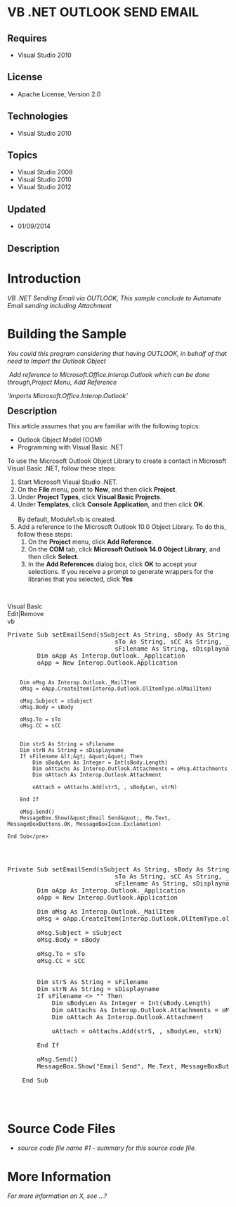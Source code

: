 # VB .NET OUTLOOK SEND EMAIL
## Requires
- Visual Studio 2010
## License
- Apache License, Version 2.0
## Technologies
- Visual Studio 2010
## Topics
- Visual Studio 2008
- Visual Studio 2010
- Visual Studio 2012
## Updated
- 01/09/2014
## Description

<h1>Introduction</h1>
<p><em>VB .NET Sending Email via OUTLOOK, This sample conclude to Automate Email sending including Attachment</em></p>
<h1><span>Building the Sample</span></h1>
<p><em>You could this program considering that having OUTLOOK, in behalf of that need to Import the Outlook Object</em></p>
<p><em><span>&nbsp;Add reference to&nbsp;</span>Microsoft.Office.Interop.Outlook<span>&nbsp;which can be done through,</span>Project Menu<span>,&nbsp;</span>Add Reference<br>
</em></p>
<p><em>'Imports Microsoft.Office.Interop.Outlook'</em></p>
<p><span style="font-size:20px; font-weight:bold">Description</span></p>
<p><span>This article assumes that you are familiar with the following topics:</span></p>
<ul>
<li>Outlook Object Model (OOM) </li><li>Programming with Visual Basic .NET </li></ul>
<p><span>To use the Microsoft Outlook Object Library to create a contact in Microsoft Visual Basic .NET, follow these steps:</span></p>
<ol>
<li>Start Microsoft Visual Studio .NET. </li><li>On the&nbsp;<strong class="uiterm">File</strong>&nbsp;menu, point to&nbsp;<strong class="uiterm">New</strong>, and then click&nbsp;<strong class="uiterm">Project</strong>.
</li><li>Under&nbsp;<strong class="uiterm">Project Types</strong>, click&nbsp;<strong class="uiterm">Visual Basic Projects</strong>.
</li><li>Under&nbsp;<strong class="uiterm">Templates</strong>, click&nbsp;<strong class="uiterm">Console Application</strong>, and then click&nbsp;<strong class="uiterm">OK</strong>.&nbsp;<br>
<br>
By default, Module1.vb is created. </li><li>Add a reference to the Microsoft Outlook 10.0 Object Library. To do this, follow these steps:
<ol>
<li>On the&nbsp;<strong>Project</strong>&nbsp;menu, click&nbsp;<strong>Add Reference</strong>.
</li><li>On the&nbsp;<strong>COM</strong>&nbsp;tab, click&nbsp;<strong>Microsoft Outlook 14.0 Object Library</strong>, and then click&nbsp;<strong>Select</strong>.
</li><li>In the&nbsp;<strong>Add References</strong>&nbsp;dialog box, click&nbsp;<strong>OK</strong>&nbsp;to accept your selections. If you receive a prompt to generate wrappers for the libraries that you selected, click&nbsp;<strong>Yes</strong>
</li></ol>
</li></ol>
<p>&nbsp;</p>
<div class="scriptcode">
<div class="pluginEditHolder" pluginCommand="mceScriptCode">
<div class="title"><span>Visual Basic</span></div>
<div class="pluginLinkHolder"><span class="pluginEditHolderLink">Edit</span>|<span class="pluginRemoveHolderLink">Remove</span></div>
<span class="hidden">vb</span>
<pre class="hidden">Private Sub setEmailSend(sSubject As String, sBody As String, _
                             sTo As String, sCC As String, _
                             sFilename As String, sDisplayname As String)
        Dim oApp As Interop.Outlook._Application
        oApp = New Interop.Outlook.Application

        Dim oMsg As Interop.Outlook._MailItem
        oMsg = oApp.CreateItem(Interop.Outlook.OlItemType.olMailItem)

        oMsg.Subject = sSubject
        oMsg.Body = sBody

        oMsg.To = sTo
        oMsg.CC = sCC


        Dim strS As String = sFilename
        Dim strN As String = sDisplayname
        If sFilename &lt;&gt; &quot;&quot; Then
            Dim sBodyLen As Integer = Int(sBody.Length)
            Dim oAttachs As Interop.Outlook.Attachments = oMsg.Attachments
            Dim oAttach As Interop.Outlook.Attachment

            oAttach = oAttachs.Add(strS, , sBodyLen, strN)

        End If

        oMsg.Send()
        MessageBox.Show(&quot;Email Send&quot;, Me.Text, MessageBoxButtons.OK, MessageBoxIcon.Exclamation)

    End Sub</pre>
<div class="preview">
<pre class="vb"><span class="visualBasic__keyword">Private</span>&nbsp;<span class="visualBasic__keyword">Sub</span>&nbsp;setEmailSend(sSubject&nbsp;<span class="visualBasic__keyword">As</span>&nbsp;<span class="visualBasic__keyword">String</span>,&nbsp;sBody&nbsp;<span class="visualBasic__keyword">As</span>&nbsp;<span class="visualBasic__keyword">String</span>,&nbsp;_&nbsp;
&nbsp;&nbsp;&nbsp;&nbsp;&nbsp;&nbsp;&nbsp;&nbsp;&nbsp;&nbsp;&nbsp;&nbsp;&nbsp;&nbsp;&nbsp;&nbsp;&nbsp;&nbsp;&nbsp;&nbsp;&nbsp;&nbsp;&nbsp;&nbsp;&nbsp;&nbsp;&nbsp;&nbsp;&nbsp;sTo&nbsp;<span class="visualBasic__keyword">As</span>&nbsp;<span class="visualBasic__keyword">String</span>,&nbsp;sCC&nbsp;<span class="visualBasic__keyword">As</span>&nbsp;<span class="visualBasic__keyword">String</span>,&nbsp;_&nbsp;
&nbsp;&nbsp;&nbsp;&nbsp;&nbsp;&nbsp;&nbsp;&nbsp;&nbsp;&nbsp;&nbsp;&nbsp;&nbsp;&nbsp;&nbsp;&nbsp;&nbsp;&nbsp;&nbsp;&nbsp;&nbsp;&nbsp;&nbsp;&nbsp;&nbsp;&nbsp;&nbsp;&nbsp;&nbsp;sFilename&nbsp;<span class="visualBasic__keyword">As</span>&nbsp;<span class="visualBasic__keyword">String</span>,&nbsp;sDisplayname&nbsp;<span class="visualBasic__keyword">As</span>&nbsp;<span class="visualBasic__keyword">String</span>)&nbsp;
&nbsp;&nbsp;&nbsp;&nbsp;&nbsp;&nbsp;&nbsp;&nbsp;<span class="visualBasic__keyword">Dim</span>&nbsp;oApp&nbsp;<span class="visualBasic__keyword">As</span>&nbsp;Interop.Outlook._Application&nbsp;
&nbsp;&nbsp;&nbsp;&nbsp;&nbsp;&nbsp;&nbsp;&nbsp;oApp&nbsp;=&nbsp;<span class="visualBasic__keyword">New</span>&nbsp;Interop.Outlook.Application&nbsp;
&nbsp;
&nbsp;&nbsp;&nbsp;&nbsp;&nbsp;&nbsp;&nbsp;&nbsp;<span class="visualBasic__keyword">Dim</span>&nbsp;oMsg&nbsp;<span class="visualBasic__keyword">As</span>&nbsp;Interop.Outlook._MailItem&nbsp;
&nbsp;&nbsp;&nbsp;&nbsp;&nbsp;&nbsp;&nbsp;&nbsp;oMsg&nbsp;=&nbsp;oApp.CreateItem(Interop.Outlook.OlItemType.olMailItem)&nbsp;
&nbsp;
&nbsp;&nbsp;&nbsp;&nbsp;&nbsp;&nbsp;&nbsp;&nbsp;oMsg.Subject&nbsp;=&nbsp;sSubject&nbsp;
&nbsp;&nbsp;&nbsp;&nbsp;&nbsp;&nbsp;&nbsp;&nbsp;oMsg.Body&nbsp;=&nbsp;sBody&nbsp;
&nbsp;
&nbsp;&nbsp;&nbsp;&nbsp;&nbsp;&nbsp;&nbsp;&nbsp;oMsg.<span class="visualBasic__keyword">To</span>&nbsp;=&nbsp;sTo&nbsp;
&nbsp;&nbsp;&nbsp;&nbsp;&nbsp;&nbsp;&nbsp;&nbsp;oMsg.CC&nbsp;=&nbsp;sCC&nbsp;
&nbsp;
&nbsp;
&nbsp;&nbsp;&nbsp;&nbsp;&nbsp;&nbsp;&nbsp;&nbsp;<span class="visualBasic__keyword">Dim</span>&nbsp;strS&nbsp;<span class="visualBasic__keyword">As</span>&nbsp;<span class="visualBasic__keyword">String</span>&nbsp;=&nbsp;sFilename&nbsp;
&nbsp;&nbsp;&nbsp;&nbsp;&nbsp;&nbsp;&nbsp;&nbsp;<span class="visualBasic__keyword">Dim</span>&nbsp;strN&nbsp;<span class="visualBasic__keyword">As</span>&nbsp;<span class="visualBasic__keyword">String</span>&nbsp;=&nbsp;sDisplayname&nbsp;
&nbsp;&nbsp;&nbsp;&nbsp;&nbsp;&nbsp;&nbsp;&nbsp;<span class="visualBasic__keyword">If</span>&nbsp;sFilename&nbsp;&lt;&gt;&nbsp;<span class="visualBasic__string">&quot;&quot;</span>&nbsp;<span class="visualBasic__keyword">Then</span>&nbsp;
&nbsp;&nbsp;&nbsp;&nbsp;&nbsp;&nbsp;&nbsp;&nbsp;&nbsp;&nbsp;&nbsp;&nbsp;<span class="visualBasic__keyword">Dim</span>&nbsp;sBodyLen&nbsp;<span class="visualBasic__keyword">As</span>&nbsp;<span class="visualBasic__keyword">Integer</span>&nbsp;=&nbsp;Int(sBody.Length)&nbsp;
&nbsp;&nbsp;&nbsp;&nbsp;&nbsp;&nbsp;&nbsp;&nbsp;&nbsp;&nbsp;&nbsp;&nbsp;<span class="visualBasic__keyword">Dim</span>&nbsp;oAttachs&nbsp;<span class="visualBasic__keyword">As</span>&nbsp;Interop.Outlook.Attachments&nbsp;=&nbsp;oMsg.Attachments&nbsp;
&nbsp;&nbsp;&nbsp;&nbsp;&nbsp;&nbsp;&nbsp;&nbsp;&nbsp;&nbsp;&nbsp;&nbsp;<span class="visualBasic__keyword">Dim</span>&nbsp;oAttach&nbsp;<span class="visualBasic__keyword">As</span>&nbsp;Interop.Outlook.Attachment&nbsp;
&nbsp;
&nbsp;&nbsp;&nbsp;&nbsp;&nbsp;&nbsp;&nbsp;&nbsp;&nbsp;&nbsp;&nbsp;&nbsp;oAttach&nbsp;=&nbsp;oAttachs.Add(strS,&nbsp;,&nbsp;sBodyLen,&nbsp;strN)&nbsp;
&nbsp;
&nbsp;&nbsp;&nbsp;&nbsp;&nbsp;&nbsp;&nbsp;&nbsp;<span class="visualBasic__keyword">End</span>&nbsp;<span class="visualBasic__keyword">If</span>&nbsp;
&nbsp;
&nbsp;&nbsp;&nbsp;&nbsp;&nbsp;&nbsp;&nbsp;&nbsp;oMsg.Send()&nbsp;
&nbsp;&nbsp;&nbsp;&nbsp;&nbsp;&nbsp;&nbsp;&nbsp;MessageBox.Show(<span class="visualBasic__string">&quot;Email&nbsp;Send&quot;</span>,&nbsp;<span class="visualBasic__keyword">Me</span>.Text,&nbsp;MessageBoxButtons.OK,&nbsp;MessageBoxIcon.Exclamation)&nbsp;
&nbsp;
&nbsp;&nbsp;&nbsp;&nbsp;<span class="visualBasic__keyword">End</span>&nbsp;<span class="visualBasic__keyword">Sub</span></pre>
</div>
</div>
</div>
<h1><span>Source Code Files</span></h1>
<ul>
<li><em>source code file name #1 - summary for this source code file.</em> </li></ul>
<h1>More Information</h1>
<p><em>For more information on X, see ...?</em></p>
